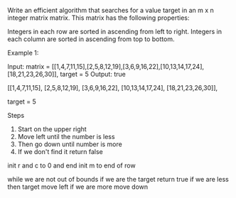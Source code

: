 Write an efficient algorithm that searches for a value target in an m x n integer matrix matrix.
This matrix has the following properties:

Integers in each row are sorted in ascending from left to right.
Integers in each column are sorted in ascending from top to bottom.

Example 1:

Input: matrix = [[1,4,7,11,15],[2,5,8,12,19],[3,6,9,16,22],[10,13,14,17,24],[18,21,23,26,30]], target = 5
Output: true


[[1,4,7,11,15],
 [2,5,8,12,19],
 [3,6,9,16,22],
 [10,13,14,17,24],
 [18,21,23,26,30]], 
 
 target = 5
 
Steps
1. Start on the upper right
2. Move left until the number is less
3. Then go down until number is more
4. If we don't find it return false


init r and c to 0 and end
init m to end of row

while we are not out of bounds
  if we are the target return true
  if we are less then target move left
  if we are more move down
